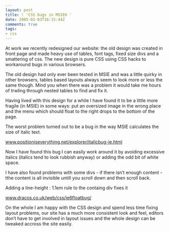 ```yaml
---
layout: post
title: ! 'CSS bugs in MSIE6 '
date: 2005-02-03T16:15:44Z
comments: true
tags:
- css
---
```


At work we recently redesigned our website:
the old design was created in front page and made heavy use of tables, font tags, fixed size divs and a smattering of css.
The new design is pure CSS using CSS hacks to workaround bugs in various browsers.

The old design had only ever been tested in MSIE and was a little quirky in other browsers, tables based layouts always seem to look more or less the same though. Mind you when there was a problem it would take me hours of trwling through nested tables to find and fix it.

<!--more-->

Having lived with this design for a while I have found it to be a little more fragile (in MSIE) in some ways: put an oversized image in the wrong place and the menu which should float to the right drops to the bottom of the page.

The worst problem turned out to be a bug in the way MSIE calculates the size of italic text.

www.positioniseverything.net/explorer/italicbug-ie.html

Now I have found this bug I can easily work around it by avoiding excessive italics (italics tend to look rubbish anyway) or adding the odd bit of white space.

I have also found problems with some divs - if there isn’t enough content -tthe content is all invisible untill you scroll down and then scroll back.

Adding a line-height : 1.1em rule to the containg div fixes it

www.dracos.co.uk/web/css/ie6floatbug/

On the whole I am happy with the CSS design and spend less time fixing layout problems, our site has a much more consistent look and feel, editors don’t have to get involved in layout issues and the whole design can be tweaked accross the site easily.
